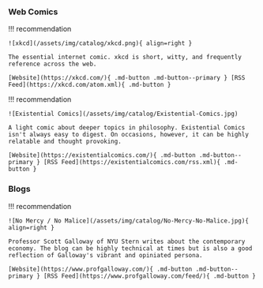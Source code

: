 ### Web Comics

!!! recommendation

    ![xkcd](/assets/img/catalog/xkcd.png){ align=right }

    The essential internet comic. xkcd is short, witty, and frequently reference across the web.

    [Website](https://xkcd.com/){ .md-button .md-button--primary } [RSS Feed](https://xkcd.com/atom.xml){ .md-button }    

!!! recommendation

    ![Existential Comics](/assets/img/catalog/Existential-Comics.jpg)

    A light comic about deeper topics in philosophy. Existential Comics isn't always easy to digest. On occasions, however, it can be highly relatable and thought provoking.

    [Website](https://existentialcomics.com/){ .md-button .md-button--primary } [RSS Feed](https://existentialcomics.com/rss.xml){ .md-button }    

### Blogs

!!! recommendation

    ![No Mercy / No Malice](/assets/img/catalog/No-Mercy-No-Malice.jpg){ align=right }

    Professor Scott Galloway of NYU Stern writes about the contemporary economy. The blog can be highly technical at times but is also a good reflection of Galloway's vibrant and opiniated persona.

    [Website](https://www.profgalloway.com/){ .md-button .md-button--primary } [RSS Feed](https://www.profgalloway.com/feed/){ .md-button }    
